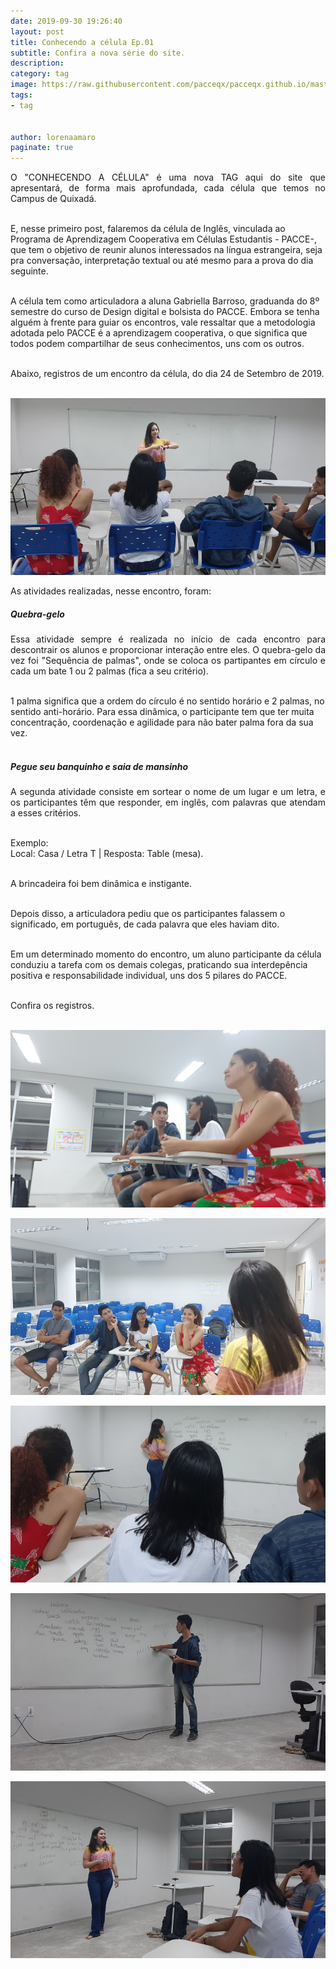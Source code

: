 ```yaml
---
date: 2019-09-30 19:26:40
layout: post
title: Conhecendo a célula Ep.01
subtitle: Confira a nova série do site.
description: 
category: tag
image: https://raw.githubusercontent.com/pacceqx/pacceqx.github.io/master/assets/pic/2019-09-30/capa.png
tags:
- tag


author: lorenaamaro
paginate: true
---
```

<p style="text-align: justify">
O "CONHECENDO A CÉLULA" é uma nova TAG aqui do site que apresentará, de forma mais aprofundada, cada célula que temos no Campus de Quixadá.<br><br>

E, nesse primeiro post, falaremos da célula de Inglês, vinculada ao Programa de Aprendizagem Cooperativa em Células Estudantis - PACCE-, que tem o objetivo de reunir alunos interessados na língua estrangeira, seja pra conversação, interpretação textual ou até mesmo para a prova do dia seguinte.<br><br>

A célula tem como articuladora a aluna Gabriella Barroso, graduanda do 8º semestre do curso de Design digital e bolsista do PACCE. Embora se tenha alguém à frente para guiar os encontros, vale ressaltar que a metodologia adotada pelo PACCE é a aprendizagem cooperativa, o que significa que todos podem compartilhar de seus conhecimentos, uns com os outros. <br><br>


Abaixo, registros de um encontro da célula, do dia 24 de Setembro de 2019.<br><br>
</p>

![](https://raw.githubusercontent.com/pacceqx/pacceqx.github.io/master/assets/pic/2019-09-30/img1.jpg)

<p style="text-align: justify">
As atividades realizadas, nesse encontro, foram:<br>
</p>

##### Quebra-gelo <br>

<p style="text-align: justify">
Essa atividade sempre é realizada no início de cada encontro para descontrair os alunos e proporcionar interação entre eles. O quebra-gelo da vez foi "Sequência de palmas", onde se coloca os partipantes em círculo e cada um bate 1 ou 2 palmas (fica a seu critério). <br><br>

1 palma significa que a ordem do círculo é no sentido horário e 2 palmas, no sentido anti-horário. Para essa dinâmica, o participante tem que ter muita concentração, coordenação e agilidade para não bater palma fora da sua vez.<br><br>
</p>

##### Pegue seu banquinho e saia de mansinho<br>

<p style="text-align: justify">
A segunda atividade consiste em sortear o nome de um lugar e um letra, e os participantes têm que responder, em inglês, com palavras que atendam a esses critérios. <br><br>

Exemplo:<br>
Local: Casa / Letra T  | Resposta: Table (mesa).<br><br>

A brincadeira foi bem dinâmica e instigante.<br><br>

Depois disso, a articuladora pediu que os participantes falassem o significado, em português, de cada palavra que eles haviam dito.<br><br>

Em um determinado momento do encontro, um  aluno participante da célula conduziu a tarefa com os demais colegas, praticando sua interdepência positiva e responsabilidade individual, uns dos 5 pilares do PACCE. <br><br>

Confira os registros.<br><br>
</p>

![](https://raw.githubusercontent.com/pacceqx/pacceqx.github.io/master/assets/pic/2019-09-30/img2.jpg)

![](https://raw.githubusercontent.com/pacceqx/pacceqx.github.io/master/assets/pic/2019-09-30/img3.jpg)

![](https://raw.githubusercontent.com/pacceqx/pacceqx.github.io/master/assets/pic/2019-09-30/img4.jpg)

![](https://raw.githubusercontent.com/pacceqx/pacceqx.github.io/master/assets/pic/2019-09-30/img5.jpg)

![](https://raw.githubusercontent.com/pacceqx/pacceqx.github.io/master/assets/pic/2019-09-30/img6.jpg)



